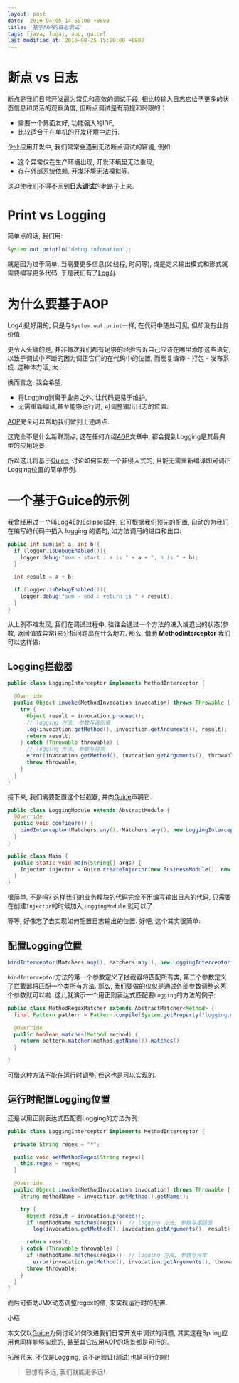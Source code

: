 ```yaml
---
layout: post
date:  2010-04-05 14:50:00 +0800
title: '基于AOP的日志调试'
tags: [java, log4j, aop, guice]
last_modified_at: 2016-08-25 15:20:00 +0800
---
```


# 断点 vs 日志

断点是我们日常开发最为常见和高效的调试手段, 相比较输入日志它给予更多的状态信息和灵活的观察角度, 但断点调试是有前提和局限的：

* 需要一个界面友好, 功能强大的IDE,
* 比较适合于在单机的开发环境中进行.

企业应用开发中, 我们常常会遇到无法断点调试的窘境, 例如:

* 这个异常仅在生产环境出现, 开发环境里无法重现;
* 存在外部系统依赖, 开发环境无法模拟等.

这迫使我们不得不回到**日志调试**的老路子上来.

<!--more-->

# Print vs Logging

简单点的话, 我们用:

```java
System.out.println("debug infomation");  
```

就是因为过于简单, 当需要更多信息(如线程, 时间等), 或是定义输出模式和形式就需要编写更多代码, 于是我们有了[Log4j](http://logging.apache.org/log4j).

# 为什么要基于AOP

Log4j挺好用的, 只是与`System.out.print`一样, 在代码中随处可见, 但却没有业务价值.

更令人头痛的是, 并非每次我们都有足够的经验告诉自己应该在哪里添加这些语句, 以致于调试中不断的因为调正它们的在代码中的位置, 而反复编译 - 打包 - 发布系统. 这种体力活, 太......

换而言之, 我会希望:

* 将Logging剥离于业务之外, 让代码更易于维护,
* 无需重新编译,甚至能够运行时, 可调整输出日志的位置.

[AOP][aop]完全可以帮助我们做到上述两点.

这完全不是什么新鲜观点, 这在任何介绍[AOP][aop]文章中, 都会提到Logging是其最典型的应用场景.

所以这儿将基于[Guice][g], 讨论如何实现一个非侵入式的, 且能无需重新编译即可调正Logging位置的简单示例.

# 一个基于Guice的示例

我曾经用过一个叫[Log4E](http://log4e.jayefem.de/)的Eclipse插件, 它可根据我们预先的配置, 自动的为我们在编写的代码中插入 logging 的语句, 如方法调用的进口和出口:

```java
public int sum(int a, int b){  
  if (logger.isDebugEnabled()){  
  	logger.debug("sum - start : a is " + a + ", b is " + b);  
  }  

  int result = a + b;  

  if (logger.isDebugEnabled()){  
  	logger.debug("sum - end : return is " + result);  
  }  
}  
```

从上例不难发现, 我们在调试过程中, 往往会通过一个方法的进入或退出的状态(参数, 返回值或异常)来分析问题出在什么地方. 那么, 借助 **MethodInterceptor** 我们可以这样做:

## Logging拦截器

```java
public class LoggingInterceptor implements MethodInterceptor {  

  @Override  
  public Object invoke(MethodInvocation invocation) throws Throwable {  
    try {  
	  Object result = invocation.proceed();  
      // logging 方法, 参数与返回值  
      log(invocation.getMethod(), invocation.getArguments(), result);  
      return result;  
    } catch (Throwable throwable) {  
      // logging 方法, 参数与异常  
      error(invocation.getMethod(), invocation.getArguments(), throwable);  
      throw throwable;  
    }  
  }  
}  
```

接下来, 我们需要配置这个拦截器, 并向[Guice][g]声明它.

```java
public class LoggingModule extends AbstractModule {  
  @Override  
  public void configure() {  
  	bindInterceptor(Matchers.any(), Matchers.any(), new LoggingInterceptor());  
  }    
}  

public class Main {  
  public static void main(String[] args) {  
  	Injector injector = Guice.createInjector(new BusinessModule(), new LoggingModule());  
  }  
}  
```

很简单, 不是吗? 这样我们的业务模块的代码完全不用编写输出日志的代码, 只需要在创建`Injector`的时候加入 `LoggingModule` 就可以了.

等等, 好像忘了去实现如何配置日志输出的位置. 好吧, 这个其实很简单:

## 配置Logging位置

```java
bindInterceptor(Matchers.any(), Matchers.any(), new LoggingInterceptor());  
```
`bindInterceptor`方法的第一个参数定义了拦截器将匹配所有类, 第二个参数定义了拦截器将匹配一个类所有方法. 那么, 我们要做的仅仅是通过外部参数调整这两个参数就可以啦. 这儿就演示一个用正则表达式匹配要`Logging`的方法的例子:

```java
public class MethodRegexMatcher extends AbstractMatcher<Method> {  
  final Pattern pattern = Pattern.compile(System.getProperty("logging.method.regex", "*"));  

  @Override  
  public boolean matches(Method method) {  
    return pattern.matcher(method.getName()).matches();  
  }  

}  
```

可惜这种方法不能在运行时调整, 但这也是可以实现的.

## 运行时配置Logging位置

还是以用正则表达式匹配要Logging的方法为例:

```java
public class LoggingInterceptor implements MethodInterceptor {  

  private String regex = "*";  

  public void setMethodRegex(String regex){  
    this.regex = regex;  
  }  

  @Override  
  public Object invoke(MethodInvocation invocation) throws Throwable {  
    String methodName = invocation.getMethod().getName();  

    try {  
      Object result = invocation.proceed();  
	  if (methodName.matches(regex))  // logging 方法, 参数与返回值  
        log(invocation.getMethod(), invocation.getArguments(), result);  

      return result;  
	} catch (Throwable throwable) {  
      if (methodName.matches(regex))  // logging 方法, 参数与异常  
        error(invocation.getMethod(), invocation.getArguments(), throwable);  
      throw throwable;  
    }  
  }  
}  
```

而后可借助JMX动态调整regex的值, 来实现运行时的配置.

小结

本文仅以[Guice][g]为例讨论如何改进我们日常开发中调试的问题, 其实这在Spring应用也同样能够实现的, 甚至其它应用[AOP][aop]的场景都是可行的.

拓展开来, 不仅是Logging, 说不定验证(测试)也是可行的呢!

> 思想有多远, 我们就能走多远!

[aop]: http://en.wikipedia.org/wiki/Aspect-oriented_programming
[g]: http://code.google.com/p/google-guice/

